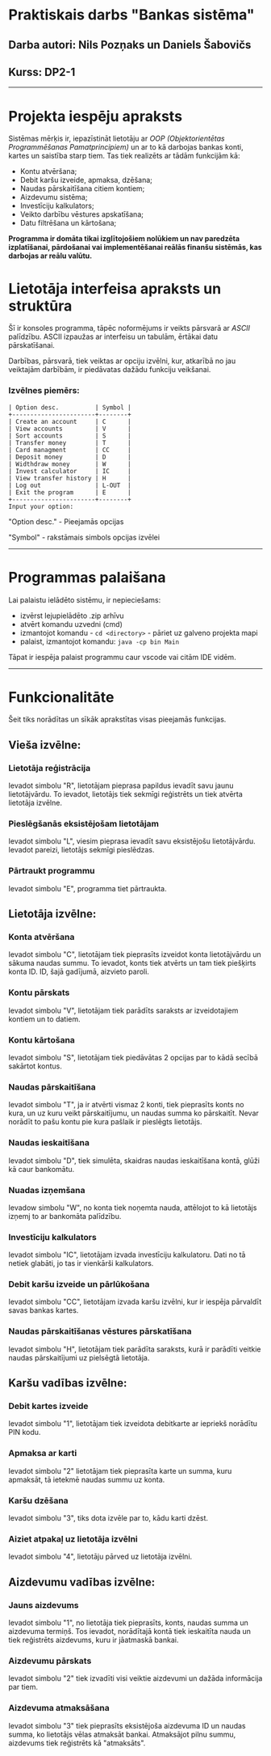 # Praktiskais darbs "Bankas sistēma"
## Darba autori: Nils Pozņaks un Daniels Šabovičs
## Kurss: DP2-1
---
# Projekta iespēju apraksts
Sistēmas mērķis ir, iepazīstināt lietotāju ar *OOP (Objektorientētas Programmēšanas Pamatprincipiem)* un ar to kā darbojas bankas konti, kartes un saistība starp tiem. Tas tiek realizēts ar tādām funkcijām kā: 
- Kontu atvēršana;
- Debit karšu izveide, apmaksa, dzēšana;
- Naudas pārskaitīšana citiem kontiem;
- Aizdevumu sistēma;
- Investīciju kalkulators;
- Veikto darbību vēstures apskatīšana;
- Datu filtrēšana un kārtošana;

**Programma ir domāta tikai izglītojošiem nolūkiem un nav paredzēta izplatīšanai, pārdošanai vai implementēšanai reālās finanšu sistēmās, kas darbojas ar reālu valūtu.**

# Lietotāja interfeisa apraksts un struktūra
Šī ir konsoles programma, tāpēc noformējums ir veikts pārsvarā ar *ASCII* palīdzību. ASCII izpaužas ar interfeisu un tabulām, ērtākai datu pārskatīšanai.

Darbības, pārsvarā, tiek veiktas ar opciju izvēlni, kur, atkarībā no jau veiktajām darbībām, ir piedāvatas dažādu funkciju veikšanai. 

### Izvēlnes piemērs:

```
| Option desc.          | Symbol |
+-----------------------+--------+
| Create an account     | C      |
| View accounts         | V      |
| Sort accounts         | S      |
| Transfer money        | T      |
| Card managment        | CC     |
| Deposit money         | D      |
| Widthdraw money       | W      |
| Invest calculator     | IC     |
| View transfer history | H      |
| Log out               | L-OUT  |
| Exit the program      | E      |
+-----------------------+--------+
Input your option:
```

"Option desc." - Pieejamās opcijas

"Symbol" - rakstāmais simbols opcijas izvēlei

---
# Programmas palaišana
Lai palaistu ielādēto sistēmu, ir nepieciešams:
- izvērst lejupielādēto .zip arhīvu
- atvērt komandu uzvedni (cmd)
- izmantojot komandu - `cd <directory>` - pāriet uz galveno projekta mapi
- palaist, izmantojot komandu: `java -cp bin Main`

Tāpat ir iespēja palaist programmu caur vscode vai citām IDE vidēm. 

---
# Funkcionalitāte
Šeit tiks norādītas un sīkāk aprakstītas visas pieejamās funkcijas.

## Vieša izvēlne:

### Lietotāja reģistrācija
Ievadot simbolu "R", lietotājam pieprasa papildus ievadīt savu jaunu lietotājvārdu. To ievadot, lietotājs tiek sekmīgi reģistrēts un tiek atvērta lietotāja izvēlne.

### Pieslēgšanās eksistējošam lietotājam 
Ievadot simbolu "L", viesim pieprasa ievadīt savu eksistējošu lietotājvārdu. Ievadot pareizi, lietotājs sekmīgi pieslēdzas.

### Pārtraukt programmu
Ievadot simbolu "E", programma tiet pārtraukta. 

## Lietotāja izvēlne:

### Konta atvēršana
Ievadot simbolu "C", lietotājam tiek pieprasīts izveidot konta lietotājvārdu un sākuma naudas summu. To ievadot, konts tiek atvērts un tam tiek piešķirts konta ID. ID, šajā gadījumā, aizvieto paroli.

### Kontu pārskats
Ievadot simbolu "V", lietotājam tiek parādīts saraksts ar izveidotajiem kontiem un to datiem.

### Kontu kārtošana
Ievadot simbolu "S", lietotājam tiek piedāvātas 2 opcijas par to kādā secībā sakārtot kontus. 

### Naudas pārskaitīšana
Ievadot simbolu "T", ja ir atvērti vismaz 2 konti, tiek pieprasīts konts no kura, un uz kuru veikt pārskaitījumu, un naudas summa ko pārskaitīt. Nevar norādīt to pašu kontu pie kura pašlaik ir pieslēgts lietotājs.

### Naudas ieskaitīšana
Ievadot simbolu "D", tiek simulēta, skaidras naudas ieskaitīšana kontā, glūži kā caur bankomātu.

### Nuadas izņemšana
Ievadow simbolu "W", no konta tiek noņemta nauda, attēlojot to kā lietotājs izņemj to ar bankomāta palīdzību. 

### Investīciju kalkulators
Ievadot simbolu "IC", lietotājam izvada investīciju kalkulatoru. Dati no tā netiek glabāti, jo tas ir vienkārši kalkulators. 

### Debit karšu izveide un pārlūkošana
Ievadot simbolu "CC", lietotājam izvada karšu izvēlni, kur ir iespēja pārvaldīt savas bankas kartes.

### Naudas pārskaitīšanas vēstures pārskatīšana
Ievadot simbolu "H", lietotājam tiek parādīta saraksts, kurā ir parādīti veitkie naudas pārskaitījumi uz pielsēgtā lietotāja.

## Karšu vadības izvēlne:

### Debit kartes izveide
Ievadot simbolu "1", lietotājam tiek izveidota debitkarte ar iepriekš norādītu PIN kodu. 

### Apmaksa ar karti
Ievadot simbolu "2" lietotājam tiek pieprasīta karte un summa, kuru apmaksāt, tā ietekmē naudas summu uz konta. 

### Karšu dzēšana
Ievadot simbolu "3", tiks dota izvēle par to, kādu karti dzēst.

### Aiziet atpakaļ uz lietotāja izvēlni
Ievadot simbolu "4", lietotāju pārved uz lietotāja izvēlni.

## Aizdevumu vadības izvēlne:

### Jauns aizdevums
Ievadot simbolu "1", no lietotāja tiek pieprasīts, konts, naudas summa un aizdevuma termiņš. Tos ievadot, norādītajā kontā tiek ieskaitīta nauda un tiek reģistrēts aizdevums, kuru ir jāatmaskā bankai. 

### Aizdevumu pārskats
Ievadot simbolu "2" tiek izvadīti visi veiktie aizdevumi un dažāda informācija par tiem. 

### Aizdevuma atmaksāšana
Ievadot simbolu "3" tiek pieprasīts eksistējoša aizdevuma ID un naudas summa, ko lietotājs vēlas atmaksāt bankai. Atmaksājot pilnu summu, aizdevums tiek reģistrēts kā "atmaksāts". 